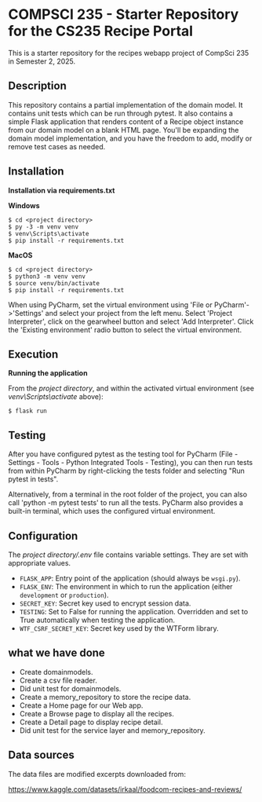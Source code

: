 # COMPSCI 235 - Starter Repository for the CS235 Recipe Portal
This is a starter repository for the recipes webapp project of CompSci 235 in Semester 2, 2025.

## Description

This repository contains a partial implementation of the domain model. It contains unit tests which can be run through pytest. It also contains a simple Flask application that renders content of a Recipe object instance from our domain model on a blank HTML page. You'll be expanding the domain model implementation, and you have the freedom to add, modify or remove test cases as needed.

## Installation

**Installation via requirements.txt**

**Windows**
```shell
$ cd <project directory>
$ py -3 -m venv venv
$ venv\Scripts\activate
$ pip install -r requirements.txt
```

**MacOS**
```shell
$ cd <project directory>
$ python3 -m venv venv
$ source venv/bin/activate
$ pip install -r requirements.txt
```

When using PyCharm, set the virtual environment using 'File or PyCharm'->'Settings' and select your project from the left menu. Select 'Project Interpreter', click on the gearwheel button and select 'Add Interpreter'. Click the 'Existing environment' radio button to select the virtual environment. 

## Execution

**Running the application**

From the *project directory*, and within the activated virtual environment (see *venv\Scripts\activate* above):

````shell
$ flask run
```` 

## Testing

After you have configured pytest as the testing tool for PyCharm (File - Settings - Tools - Python Integrated Tools - Testing), you can then run tests from within PyCharm by right-clicking the tests folder and selecting "Run pytest in tests".

Alternatively, from a terminal in the root folder of the project, you can also call 'python -m pytest tests' to run all the tests. PyCharm also provides a built-in terminal, which uses the configured virtual environment. 

## Configuration

The *project directory/.env* file contains variable settings. They are set with appropriate values.

* `FLASK_APP`: Entry point of the application (should always be `wsgi.py`).
* `FLASK_ENV`: The environment in which to run the application (either `development` or `production`).
* `SECRET_KEY`: Secret key used to encrypt session data.
* `TESTING`: Set to False for running the application. Overridden and set to True automatically when testing the application.
* `WTF_CSRF_SECRET_KEY`: Secret key used by the WTForm library.

## what we have done
* Create domainmodels.
* Create a csv file reader.
* Did unit test for domainmodels.
* Create a memory_repository to store the recipe data.
* Create a Home page for our Web app.
* Create a Browse page to display all the recipes.
* Create a Detail page to display recipe detail.
* Did unit test for the service layer and memory_repository.
 
## Data sources

The data files are modified excerpts downloaded from:

https://www.kaggle.com/datasets/irkaal/foodcom-recipes-and-reviews/





